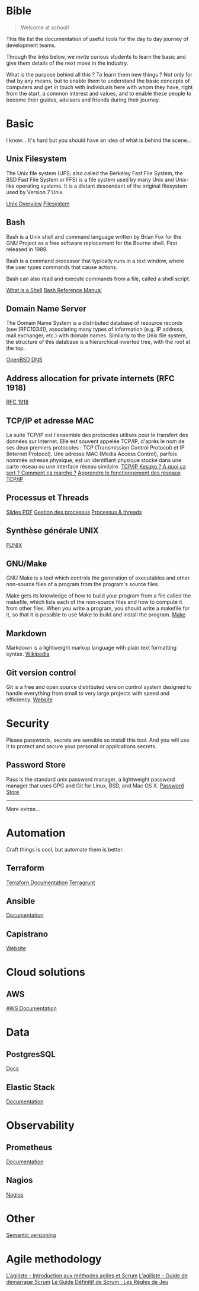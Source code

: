 Bible
======

> Welcome at school!

This file list the documentation of useful tools for the day to day journey of
development teams.

Through the links below, we invite curious students to learn the basic and give
them details of the next move in the industry.

What is the purpose behind all this ? To learn them new things ? Not only
for that by any means, but to enable them to understand the basic concepts of
computers and get in touch with individuals here with whom they have, right from
the start, a common interest and values, and to enable these people to become
their guides, advisers and friends during their journey.

Basic
=====

I know... It's hard but you should have an idea of what is behind the scene...

Unix Filesystem
---------------
The Unix file system (UFS; also called the Berkeley Fast File System, the BSD
Fast File System or FFS) is a file system used by many Unix and Unix-like
operating systems. It is a distant descendant of the original filesystem
used by Version 7 Unix.

[Unix Overview](http://www.cis.rit.edu/class/simg211/unixintro/Overview.html)
[Filesystem](http://www.cis.rit.edu/class/simg211/unixintro/Filesystem.html)

Bash
----

Bash is a Unix shell and command language written by Brian Fox for the GNU Project
as a free software replacement for the Bourne shell. First released in 1989.

Bash is a command processor that typically runs in a text window, where the user
types commands that cause actions.

Bash can also read and execute commands from a file, called a shell script.

[What is a Shell](http://www.cis.rit.edu/class/simg211/unixintro/Shell.html)
[Bash Reference Manual](https://www.gnu.org/software/bash/manual/bash.html)

Domain Name Server
-------------------
The Domain Name System is a distributed database of resource records (see [RFC1034]),
associating many types of information (e.g. IP address, mail exchanger, etc.)
with domain names. Similarly to the Unix file system, the structure of this
database is a hierarchical inverted tree, with the root at the top.

[OpenBSD DNS](http://www.kernel-panic.it/openbsd/dns/dns1.html)

Address allocation for private internets (RFC 1918)
--------------------------------------------------
[RFC 1918](https://tools.ietf.org/html/rfc1918)

TCP/IP et adresse MAC
--------------------------------------------------
La suite TCP/IP est l'ensemble des protocoles utilisés pour le transfert des données sur Internet. Elle est souvent appelée TCP/IP, d'après le nom de ses deux premiers protocoles : TCP (Transmission Control Protocol) et IP (Internet Protocol).
Une adresse MAC (Media Access Control), parfois nommée adresse physique, est un identifiant physique stocké dans une carte réseau ou une interface réseau similaire.
[TCP/IP Kesako ? A quoi ça sert ? Comment ça marche ?](http://sebsauvage.net/comprendre/tcpip/)
[Apprendre le fonctionnement des réseaux TCP/IP](http://sdz.tdct.org/sdz/apprenez-le-fonctionnement-des-reseaux-tcp-ip.html)

Processus et Threads
--------------------------------------------------
[Slides PDF](http://deptinfo.unice.fr/twiki/pub/Minfo06/ApprofondissementSysteme/09_Processusetthreads.pdf)
[Gestion des processus](http://www.funix.org/fr/unix/process.htm)
[Processus & threads](http://linux-attitude.fr/post/processus-et-threads)

Synthèse générale UNIX
--------------
[FUNIX](http://www.funix.org/fr/unix/)

GNU/Make
--------
GNU Make is a tool which controls the generation of executables and other
non-source files of a program from the program's source files.

Make gets its knowledge of how to build your program from a file called the
makefile, which lists each of the non-source files and how to compute it from
other files. When you write a program, you should write a makefile for it, so
that it is possible to use Make to build and install the program.
[Make](https://www.gnu.org/software/make/)

Markdown
--------
Markdown is a lightweight markup language with plain text formatting syntax.
[Wikipedia](https://en.wikipedia.org/wiki/Markdown)

Git version control
-------------------
Git is a free and open source distributed version control system designed to
handle everything from small to very large projects with speed and efficiency.
[Website](https://git-scm.com/)

Security
========

Please passwords, secrets are sensible so install this tool. And you will use it
to protect and secure your personal or applications secrets.

Password Store
--------------
Pass is the standard unix password manager, a lightweight password manager
that uses GPG and Git for Linux, BSD, and Mac OS X.
[Password Store](https://www.passwordstore.org/)

-------

More extras...

Automation
==========
Craft things is cool, but automate them is better.

Terraform
---------
[Terraforn Documentation](https://www.terraform.io/docs/index.html)
[Terragrunt](https://github.com/gruntwork-io/terragrunt)

Ansible
-------
[Documentation](http://docs.ansible.com/)

Capistrano
----------
[Website](http://capistranorb.com/)

Cloud solutions
===============

AWS
---
[AWS Documentation](https://aws.amazon.com/fr/documentation/)

Data
====

PostgresSQL
-----------
[Docs](https://www.postgresql.org/docs/)

Elastic Stack
-------------
[Documentation](https://www.elastic.co/guide/index.html)

Observability
=============

Prometheus
----------
[Documentation](https://prometheus.io/docs/)

Nagios
------
[Nagios](https://www.nagios.org/documentation/)

Other
======

[Semantic versioning](https://semver.org/)

Agile methodology
=================
[L'agiliste - Introduction aux méthodes agiles et Scrum](https://www.agiliste.fr/introduction-methodes-agiles/)
[L'agiliste - Guide de démarrage Scrum](https://www.agiliste.fr/introduction-methodes-agiles/)
[Le Guide Définitif de Scrum : Les Règles de Jeu](http://www.scrumguides.org/docs/scrumguide/v2017/2017-Scrum-Guide-French.pdf)
